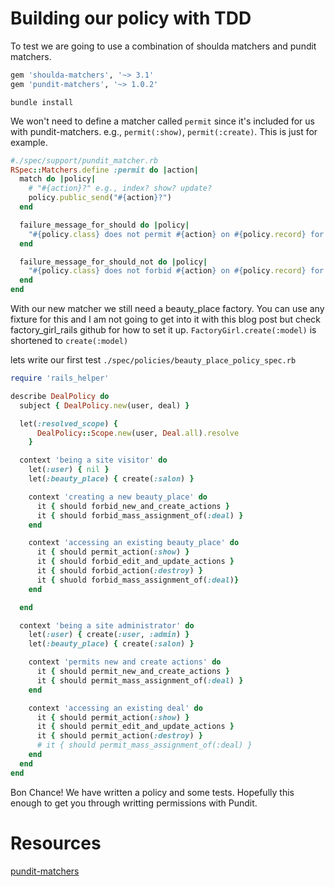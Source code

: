 # Building our policy with TDD
To test we are going to use a combination of shoulda matchers and pundit matchers.

```ruby
gem 'shoulda-matchers', '~> 3.1'
gem 'pundit-matchers', '~> 1.0.2'
```
`bundle install`

 We won't need to define a matcher called `permit` since it's included for us with pundit-matchers. e.g., `permit(:show)`, `permit(:create)`. This is just for example.

```ruby
#./spec/support/pundit_matcher.rb
RSpec::Matchers.define :permit do |action|
  match do |policy|
    # "#{action}?" e.g., index? show? update?
    policy.public_send("#{action}?")
  end

  failure_message_for_should do |policy|
    "#{policy.class} does not permit #{action} on #{policy.record} for #{policy.user.inspect}."
  end

  failure_message_for_should_not do |policy|
    "#{policy.class} does not forbid #{action} on #{policy.record} for #{policy.user.inspect}."
  end
end
```

With our new matcher we still need a beauty_place factory.  You can use any fixture for this and I am not going to get into it with this blog post but check factory_girl_rails github for how to set it up.
`FactoryGirl.create(:model)` is shortened to `create(:model)`

lets write our first test `./spec/policies/beauty_place_policy_spec.rb`

```ruby
require 'rails_helper'

describe DealPolicy do
  subject { DealPolicy.new(user, deal) }

  let(:resolved_scope) {
      DealPolicy::Scope.new(user, Deal.all).resolve
    }

  context 'being a site visitor' do
    let(:user) { nil }
    let(:beauty_place) { create(:salon) }

    context 'creating a new beauty_place' do
      it { should forbid_new_and_create_actions }
      it { should forbid_mass_assignment_of(:deal) }
    end

    context 'accessing an existing beauty_place' do
      it { should permit_action(:show) }
      it { should forbid_edit_and_update_actions }
      it { should forbid_action(:destroy) }
      it { shuold forbid_mass_assignment_of(:deal)}
    end

  end

  context 'being a site administrator' do
    let(:user) { create(:user, :admin) }
    let(:beauty_place) { create(:salon) }

    context 'permits new and create actions' do
      it { should permit_new_and_create_actions }
      it { should permit_mass_assignment_of(:deal) }
    end

    context 'accessing an existing deal' do
      it { should permit_action(:show) }
      it { should permit_edit_and_update_actions }
      it { should permit_action(:destroy) }
      # it { should permit_mass_assignment_of(:deal) }
    end
  end
end
```

Bon Chance! We have written a policy and some tests.  Hopefully this enough to get you through writting permissions with Pundit.
# Resources
[pundit-matchers](https://github.com/chrisalley/pundit-matchers)

